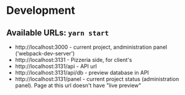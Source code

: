 # Development

## Available URLs: `yarn start`

- http://localhost:3000 - current project, andministration panel ('webpack-dev-server')
- http://localhost:3131 - Pizzeria side, for client's
- http://localhost:3131/api - API url
- http://localhost:3131/api/db - preview database in API
- http://localhost:3131/panel - current project status (administration panel). Page at this url doesn't have "live preview"
